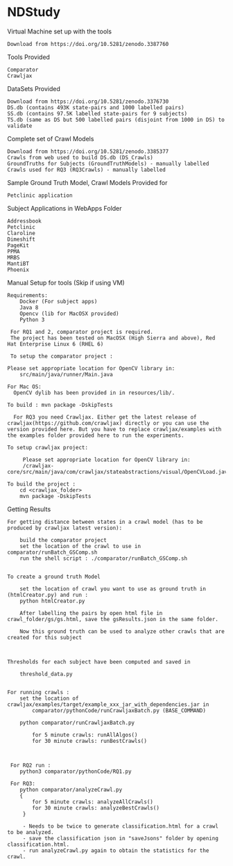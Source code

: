 # NDStudy

Virtual Machine set up with the tools

    Download from https://doi.org/10.5281/zenodo.3387760

Tools Provided

    Comparator
    Crawljax

DataSets Provided

    Download from https://doi.org/10.5281/zenodo.3376730
    DS.db (contains 493K state-pairs and 1000 labelled pairs) 
    SS.db (contains 97.5K labelled state-pairs for 9 subjects)
    TS.db (same as DS but 500 labelled pairs (disjoint from 1000 in DS) to validate 
    
Complete set of Crawl Models 
    
    Download from https://doi.org/10.5281/zenodo.3385377
    Crawls from web used to build DS.db (DS_Crawls)
    GroundTruths for Subjects (GroundTruthModels) - manually labelled
    Crawls used for RQ3 (RQ3Crawls) - manually labelled
    
    
Sample Ground Truth Model, Crawl Models Provided for 

    Petclinic application
    
Subject Applications in WebApps Folder

    Addressbook
    Petclinic
    Claroline
    Dimeshift
    PageKit
    PPMA
    MRBS
    MantiBT
    Phoenix


    

Manual Setup for tools (Skip if using VM)

    Requirements:
        Docker (For subject apps)
        Java 8
        Opencv (lib for MacOSX provided)
        Python 3
 
     For RQ1 and 2, comparator project is required.
     The project has been tested on MacOSX (High Sierra and above), Red Hat Enterprise Linux 6 (RHEL 6) 

     To setup the comparator project :
  
    Please set appropriate location for OpenCV library in:
        src/main/java/runner/Main.java 

    For Mac OS:
      OpenCV dylib has been provided in in resources/lib/. 
    
    To build : mvn package -DskipTests

      For RQ3 you need Crawljax. Either get the latest release of crawljax(https://github.com/crawljax) directly or you can use the version provided here. But you have to replace crawljax/examples with the examples folder provided here to run the experiments.
  
    To setup crawljax project: 
    
         Please set appropriate location for OpenCV library in:
         /crawljax-core/src/main/java/com/crawljax/stateabstractions/visual/OpenCVLoad.java
    
    To build the project : 
        cd <crawljax_folder>
        mvn package -DskipTests
    

 
 
Getting Results  

    For getting distance between states in a crawl model (has to be produced by crawljax latest version):
 
        build the comparator project
        set the location of the crawl to use in  comparator/runBatch_GSComp.sh
        run the shell script : ./comparator/runBatch_GSComp.sh

    
    To create a ground truth Model 
    
        set the location of crawl you want to use as ground truth in (htmlCreator.py) and run :
        python htmlCreator.py
    
        After labelling the pairs by open html file in crawl_folder/gs/gs.html, save the gsResults.json in the same folder.
    
        Now this ground truth can be used to analyze other crawls that are created for this subject
     
    
  
    Thresholds for each subject have been computed and saved in 
    
        threshold_data.py

    
    For running crawls :
        set the location of crawljax/examples/target/example_xxx_jar_with_dependencies.jar in 
            comparator/pythonCode/runCrawljaxBatch.py (BASE_COMMAND)
     
        python comparator/runCrawljaxBatch.py

            for 5 minute crawls: runAllAlgos()
            for 30 minute crawls: runBestCrawls()
     
     

     For RQ2 run : 
        python3 comparator/pythonCode/RQ1.py
     
     For RQ3:
        python comparator/analyzeCrawl.py
        {
            for 5 minute crawls: analyzeAllCrawls()
            for 30 minute crawls: analyzeBestCrawls()
         }
         
         - Needs to be twice to generate classification.html for a crawl to be analyzed.
         - save the classification json in "saveJsons" folder by opening classification.html.
         - run analyzeCrawl.py again to obtain the statistics for the crawl.
 
